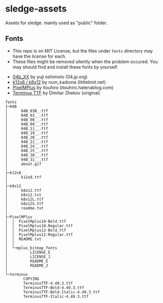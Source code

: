 # sledge-assets

Assets for sledge.
mainly used as "public" folder.

## Fonts

* This repo is on MIT License, but the files under `fonts` directory may have the license for each.
* These files might be removed silently when the problem occured. You may should find and install these fonts by yourself.

- [04b_XX](http://www.04.jp.org) by yuji oshimoto (04.jp.org)
- [k12x8 / k8x12](https://littlelimit.net/k12x8.htm) by num_kadoma (littlelimit.net)
- [PixelMPlus](https://itouhiro.hatenablog.com/entry/20130602/font) by itouhiro (itouhiro.hatenablog.com)
- [Terminus TTF](https://files.ax86.net/terminus-ttf/) by Dimitar Zhekov (original)


```
fonts
├─04B
│      04B_03B_.ttf
│      04B_03__.ttf
│      04B_08__.ttf
│      04B_09__.ttf
│      04B_11__.ttf
│      04B_19__.ttf
│      04B_20__.ttf
│      04B_21__.ttf
│      04B_24__.ttf
│      04B_25__.ttf
│      04B_30__.ttf
│      04B_31__.ttf
│      about.gif
│
├─k12x8
│      k12x8.ttf
│
├─k8x12
│      k8x12.ttf
│      k8x12.txt
│      k8x12L.ttf
│      k8x12S.ttf
│      readme.txt
│
├─PixelMPlus
│  │  PixelMplus10-Bold.ttf
│  │  PixelMplus10-Regular.ttf
│  │  PixelMplus12-Bold.ttf
│  │  PixelMplus12-Regular.ttf
│  │  README.txt
│  │
│  └─mplus_bitmap_fonts
│          LICENSE_E
│          LICENSE_J
│          README_E
│          README_J
│
└─terminus
        COPYING
        TerminusTTF-4.49.3.ttf
        TerminusTTF-Bold-4.49.3.ttf
        TerminusTTF-Bold-Italic-4.49.3.ttf
        TerminusTTF-Italic-4.49.3.ttf
```

